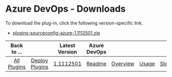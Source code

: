 
# Azure DevOps - Downloads

To download the plug-in, click the following version-specific link.
- [plugins-sourceconfig-azure-1.1112501.zip](https://raw.githubusercontent.com/UrbanCode/IBM-UCD-PLUGINS/main/files/AzureDevopsSourceconfig/plugins-sourceconfig-azure-1.1112501.zip)

|Back to ...||Latest Version|Azure DevOps ||||
| :---: | :---: | :---: | :---: | :---: | :---: | :---: |
|[All Plugins](../../index.md)|[Deploy Plugins](../README.md)|[1.1112501](https://raw.githubusercontent.com/UrbanCode/IBM-UCD-PLUGINS/main/files/AzureDevopsSourceconfig/plugins-sourceconfig-azure-1.1112501.zip)|[Readme](README.md)|[Overview](overview.md)|[Usage](usage.md)|[Steps](steps.md)|
